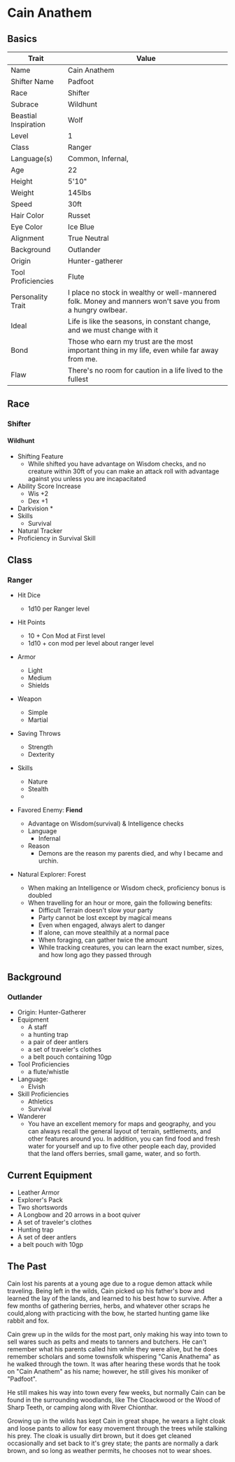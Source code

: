 # Cain Anathem

## Basics

 Trait | Value 
--|--
Name | Cain Anathem
Shifter Name | Padfoot
Race | Shifter
Subrace | Wildhunt
Beastial Inspiration | Wolf
Level | 1
Class | Ranger
Language(s) | Common, Infernal, 
Age | 22
Height | 5'10"
Weight | 145lbs
Speed | 30ft
Hair Color | Russet
Eye Color | Ice Blue
Alignment | True Neutral
Background | Outlander
Origin | Hunter-gatherer
Tool Proficiencies | Flute
Personality Trait | I place no stock in wealthy or well-mannered folk. Money and manners won't save you from a hungry owlbear.
Ideal | Life is like the seasons, in constant change, and we must change with it
Bond | Those who earn my trust are the most important thing in my life, even while far away from me.
Flaw | There's no room for caution in a life lived to the fullest

## Race

### Shifter

#### Wildhunt

* Shifting Feature
  * While shifted you have advantage on Wisdom checks, and no creature within 30ft of you can make an attack roll with advantage against you unless you are incapacitated
* Ability Score Increase
  * Wis +2
  * Dex +1
* Darkvision
  * 
* Skills
  * Survival
* Natural Tracker
*  Proficiency in Survival Skill

## Class

### Ranger

* Hit Dice
  * 1d10 per Ranger level
* Hit Points
  * 10 + Con Mod at First level
  * 1d10 + con mod per level about ranger level
* Armor
  * Light
  * Medium
  * Shields
* Weapon
  * Simple
  * Martial
* Saving Throws
  * Strength
  * Dexterity
* Skills
  * Nature
  * Stealth
  * 

* Favored Enemy: **Fiend**
  * Advantage on Wisdom(survival) & Intelligence checks
  * Language
    * Infernal
  * Reason
    * Demons are the reason my parents died, and why I became and urchin.

* Natural Explorer: Forest
  * When making an Intelligence or Wisdom check, proficiency bonus is doubled
  * When travelling for an hour or more, gain the following benefits:
    * Difficult Terrain doesn't slow your party
    * Party cannot be lost except by magical means
    * Even when engaged, always alert to danger
    * If alone, can move stealthily at a normal pace
    * When foraging, can gather twice the amount
    * While tracking creatures, you can learn the exact number, sizes, and how long ago they passed through

## Background

### Outlander

* Origin: Hunter-Gatherer
* Equipment
  * A staff
  * a hunting trap
  * a pair of deer antlers
  * a set of traveler's clothes
  * a belt pouch containing 10gp
* Tool Proficiencies
  * a flute/whistle
* Language: 
  * Elvish
* Skill Proficiencies
  * Athletics
  * Survival
* Wanderer
  * You have an excellent memory for maps and geography, and you can always recall the general layout of terrain, settlements, and other features around you. In addition, you can find food and fresh water for yourself and up to five other people each day, provided that the land offers berries, small game, water, and so forth.

## Current Equipment

* Leather Armor
* Explorer's Pack
* Two shortswords
* A Longbow and 20 arrows in a boot quiver
* A set of traveler's clothes
* Hunting trap
* A set of deer antlers
* a belt pouch with 10gp

## The Past

Cain lost his parents at a young age due to a rogue demon attack while traveling. Being left in the wilds, Cain picked up his father's bow and learned the lay of the lands, and learned to his best how to survive. After a few months of gathering berries, herbs, and whatever other scraps he could,along with practicing with the bow, he started hunting game like rabbit and fox.

Cain grew up in the wilds for the most part, only making his way into town to sell wares such as pelts and meats to tanners and butchers. He can't remember what his parents called him while they were alive, but he does remember scholars and some townsfolk whispering "Canis Anathema" as he walked through the town. It was after hearing these words that he took on "Cain Anathem" as his name; however, he still gives his moniker of "Padfoot".

He still makes his way into town every few weeks, but normally Cain can be found in the surrounding woodlands, like The Cloackwood or the Wood of Sharp Teeth, or camping along with River Chionthar. 

Growing up in the wilds has kept Cain in great shape, he wears a light cloak and loose pants to allow for easy movement through the trees while stalking his prey. The cloak is usually dirt brown, but it does get cleaned occasionally and set back to it's grey state; the pants are normally a dark brown, and so long as weather permits, he chooses not to wear shoes.